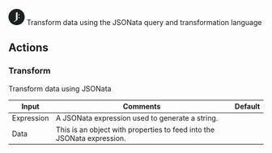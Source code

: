 ![JSONata](./assets/jsonata.png#connector-icon)
Transform data using the JSONata query and transformation language

## Actions

### Transform

Transform data using JSONata

| Input      | Comments                                                               | Default |
| ---------- | ---------------------------------------------------------------------- | ------- |
| Expression | A JSONata expression used to generate a string.                        |         |
| Data       | This is an object with properties to feed into the JSONata expression. |         |
